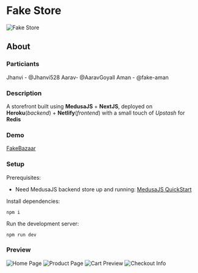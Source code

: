 # Fake Store

![Fake Store](https://i.ibb.co/gFGScBW/fakebazaar.png)

## About

### Particiants

Jhanvi - @Jhanvi528
Aarav- @AaravGoyall
Aman - @fake-aman

### Description

A storefront built using **MedusaJS** + **NextJS**, deployed on **Heroku**(_backend_) + **Netlify**(_frontend_) with a small touch of _Upstash_ for **Redis**

### Demo

[FakeBazaar](https://fakebazaar-medusajs.netlify.app)

### Setup

Prerequisites:

-   Need MedusaJS backend store up and running: [MedusaJS QuickStart](https://docs.medusajs.com/quickstart/quick-start)

Install dependencies:

`npm i`

Run the development server:

`npm run dev`

### Preview

![Home Page](https://i.ibb.co/xqwzw4n/Homepage.png)
![Product Page](https://i.ibb.co/TgLNB0S/Productpage.png)
![Cart Preview](https://i.ibb.co/9YvWnpk/Cart-Preview.png)
![Checkout Info](https://i.ibb.co/qpn6Sqg/Checkout-Info.png)
